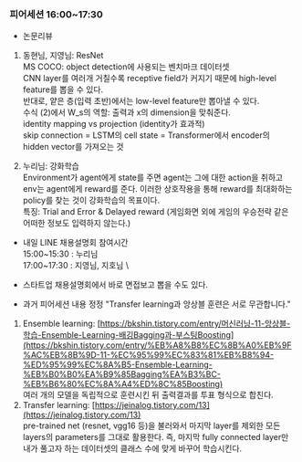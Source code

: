 ### 피어세션 16:00~17:30 

- 논문리뷰
1. 동현님, 지영님: ResNet \
MS COCO: object detection에 사용되는 벤치마크 데이터셋 \
CNN layer를 여러개 거칠수록 receptive field가 커지기 때문에 high-level feature를 뽑을 수 있다. \
반대로, 얕은 층(입력 초반)에서는 low-level feature만 뽑아낼 수 있다. \
수식 (2)에서 W_s의 역할: 출력과 x의 dimension을 맞춰준다. \
identity mapping vs projection  (identity가 효과적) \
skip connection = LSTM의 cell state = Transformer에서 encoder의 hidden vector를 가져오는 것

2. 누리님: 강화학습 \
Environment가 agent에게 state를 주면 agent는 그에 대한 action을 취하고 env는 agent에게 reward를 준다. 
이러한 상호작용을 통해 reward를 최대화하는 policy를 찾는 것이 강화학습의 목표이다. \
특징: Trial and Error & Delayed reward (게임화면 외에 게임의 우승전략 같은 어떠한 정보도 입력하지 않는다.)

- 내일 LINE 채용설명회 참여시간 \
15:00~15:30 : 누리님 \
17:00~17:30 : 지영님, 지호님 \
- 스타트업 채용설명회에서 바로 면접보고 뽑을 수도 있다.

- 과거 피어세션 내용 정정 "Transfer learning과 앙상블 훈련은 서로 무관합니다."
1. Ensemble learning: [https://bkshin.tistory.com/entry/머신러닝-11-앙상블-학습-Ensemble-Learning-배깅Bagging과-부스팅Boosting](https://bkshin.tistory.com/entry/%EB%A8%B8%EC%8B%A0%EB%9F%AC%EB%8B%9D-11-%EC%95%99%EC%83%81%EB%B8%94-%ED%95%99%EC%8A%B5-Ensemble-Learning-%EB%B0%B0%EA%B9%85Bagging%EA%B3%BC-%EB%B6%80%EC%8A%A4%ED%8C%85Boosting) \
여러 개의 모델을 독립적으로 훈련시킨 뒤 출력결과를 투표 형식으로 합친다.
2. Transfer learning: [https://jeinalog.tistory.com/13](https://jeinalog.tistory.com/13)  \
pre-trained net (resnet, vgg16 등)을 불러와서 마지막 layer를 제외한 모든 layers의 parameters를 그대로 활용한다. 즉, 마지막 fully connected layer만 내가 풀고자 하는 데이터셋의 클래스 수에 맞게 바꾸어 학습시킨다.